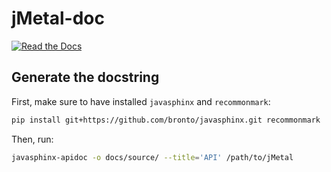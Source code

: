 # jMetal-doc
[![Read the Docs](https://img.shields.io/readthedocs/jmetal-doc.svg?style=flat-square)](https://readthedocs.org/projects/jmetal-doc/)

## Generate the docstring

First, make sure to have installed `javasphinx` and `recommonmark`:

```bash
pip install git+https://github.com/bronto/javasphinx.git recommonmark
```

Then, run:

```bash
javasphinx-apidoc -o docs/source/ --title='API' /path/to/jMetal
```